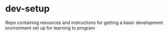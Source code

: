 # dev-setup
Repo containing resources and instructions for getting a basic development environment set up for learning to program
